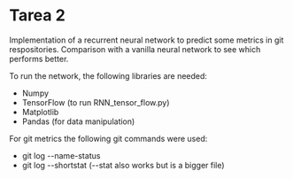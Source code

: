 Tarea 2
===========================

Implementation of a recurrent neural network to predict some metrics in git respositories.
Comparison with a vanilla neural network to see which performs better.

To run the network, the following libraries are needed:

* Numpy
* TensorFlow (to run RNN_tensor_flow.py)
* Matplotlib
* Pandas (for data manipulation)

For git metrics the following git commands were used:

* git log --name-status
* git log --shortstat (--stat also works but is a bigger file)
